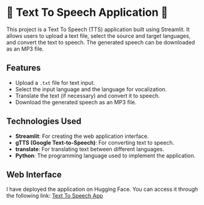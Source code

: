 # 📝 Text To Speech Application 🎤

This project is a Text To Speech (TTS) application built using Streamlit. It allows users to upload a text file, select the source and target languages, and convert the text to speech. The generated speech can be downloaded as an MP3 file.

## Features

- Upload a `.txt` file for text input.
- Select the input language and the language for vocalization.
- Translate the text (if necessary) and convert it to speech.
- Download the generated speech as an MP3 file.

## Technologies Used

- **Streamlit**: For creating the web application interface.
- **gTTS (Google Text-to-Speech)**: For converting text to speech.
- **translate**: For translating text between different languages.
- **Python**: The programming language used to implement the application.

## Web Interface

I have deployed the application on Hugging Face. You can access it through the following link: [Text To Speech App](https://huggingface.co/spaces/bilgeee/text-to-speech)
